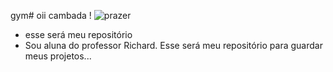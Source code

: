 gym# oii cambada !
![prazer](https://media4.giphy.com/media/v1.Y2lkPTc5MGI3NjExejllNGtobnFha3d6a2tyMjd2aWJlMzUxODZvbDVkeTJpcjJzNW16ayZlcD12MV9pbnRlcm5hbF9naWZfYnlfaWQmY3Q9Zw/H3YVOci4pyQx3THHAV/giphy.webp)
* esse será meu repositório
* Sou aluna do professor Richard. Esse será meu repositório para guardar meus projetos...
<!DOCTYPE html>
<html lang="en">
  <head>
    <script src="https://cdnjs.cloudflare.com/ajax/libs/p5.js/1.9.3/p5.js"></script>
    <script src="https://cdnjs.cloudflare.com/ajax/libs/p5.js/1.9.3/addons/p5.sound.min.js"></script>
    <link rel="stylesheet" type="text/css" href="style.css">
    <meta charset="utf-8" />

  </head>
  <body>
    <main>
    </main>
    <script src="sketch.js"></script>
  </body>
</html>
